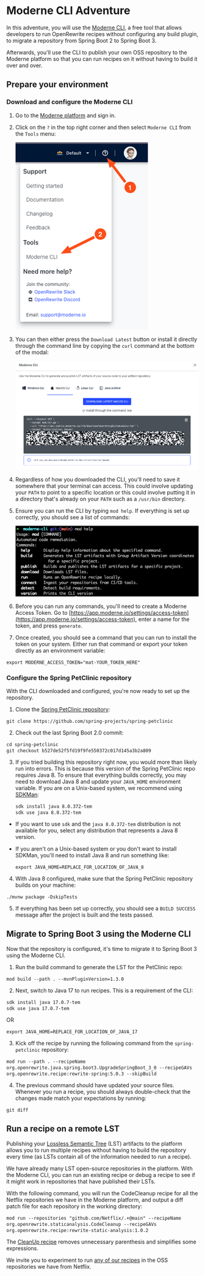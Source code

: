 # Moderne CLI Adventure

In this adventure, you will use the [Moderne
CLI](https://docs.moderne.io/moderne-cli/cli-intro), a free tool that allows
developers to run OpenRewrite recipes without configuring any build plugin, to
migrate a repository from Spring Boot 2 to Spring Boot 3.

Afterwards, you'll use the CLI to publish your own OSS repository to the Moderne
platform so that you can run recipes on it without having to build it over and
over.

## Prepare your environment

### Download and configure the Moderne CLI

1. Go to the [Moderne platform](https://app.moderne.io) and sign in.

2. Click on the `?` in the top right corner and then select `Moderne CLI` from
   the `Tools` menu:

   ![CLI download](assets/cli-download.png)

3. You can then either press the `Download Latest` button or install it directly
   through the command line by copying the `curl` command at the bottom of the
   modal:

   ![](assets/cli-download2.png)

4. Regardless of how you downloaded the CLI, you'll need to save it somewhere
   that your terminal can access. This could involve updating your `PATH` to
   point to a specific location or this could involve putting it in a directory
   that's already on your `PATH` such as a `/usr/bin` directory.

5. Ensure you can run the CLI by typing `mod help`. If everything is set up
   correctly, you should see a list of commands:

   ![](assets/mod-cli.png)

6. Before you can run any commands, you'll need to create a Moderne Access
   Token. Go to
   [https://app.moderne.io/settings/access-token](https://app.moderne.io/settings/access-token),
   enter a name for the token, and press `generate`.

7. Once created, you should see a command that you can run to install the token
   on your system. Either run that command or export your token directly as an
   environment variable:

```shell
export MODERNE_ACCESS_TOKEN="mat-YOUR_TOKEN_HERE"
```

### Configure the Spring PetClinic repository

With the CLI downloaded and configured, you're now ready to set up the
repository.

1. Clone the [Spring PetClinic
   repository](https://github.com/spring-projects/spring-petclinic):

```shell
git clone https://github.com/spring-projects/spring-petclinic
```

2. Check out the last Spring Boot 2.0 commit:

```shell
cd spring-petclinic
git checkout b527de52f5fd19f9fe550372c017d145a3b2a809
```

3. If you tried building this repository right now, you would more than likely
   run into errors. This is because this version of the Spring PetClinic repo
   requires Java 8. To ensure that everything builds correctly, you may need to
   download Java 8 and update your `JAVA_HOME` environment variable. If you are
   on a Unix-based system, we recommend using [SDKMan](https://sdkman.io/):

      ```shell
      sdk install java 8.0.372-tem
      sdk use java 8.0.372-tem
      ```

  * If you want to use `sdk` and the `java 8.0.372-tem` distribution 
    is not available for you, select any distribution that represents a Java 8 version.

  * If you aren't on a Unix-based system or you don't want to install SDKMan,
    you'll need to install Java 8 and run something like:

      ```shell
      export JAVA_HOME=REPLACE_FOR_LOCATION_OF_JAVA_8
      ```

4. With Java 8 configured, make sure that the Spring PetClinic repository builds
   on your machine:

```shell
./mvnw package -DskipTests
```

5. If everything has been set up correctly, you should see a `BUILD SUCCESS`
   message after the project is built and the tests passed.

## Migrate to Spring Boot 3 using the Moderne CLI

Now that the repository is configured, it's time to migrate it to Spring Boot 3
using the Moderne CLI.

1. Run the build command to generate the LST for the PetClinic repo:

```shell
mod build --path . --mvnPluginVersion=1.3.0
```

2. Next, switch to Java 17 to run recipes. This is a requirement of the CLI:

```shell
sdk install java 17.0.7-tem
sdk use java 17.0.7-tem
```

OR

```shell
export JAVA_HOME=REPLACE_FOR_LOCATION_OF_JAVA_17
```
 
3. Kick off the recipe by running the following command from the
   `spring-petclinic` repository:

```shell
mod run --path . --recipeName org.openrewrite.java.spring.boot3.UpgradeSpringBoot_3_0 --recipeGAVs org.openrewrite.recipe:rewrite-spring:5.0.3 --skipBuild
```

4. The previous command should have updated your source files. Whenever you run
   a recipe, you should always double-check that the changes made match your
   expectations by running:

```shell
git diff
```

## Run a recipe on a remote LST

Publishing your [Lossless Semantic
Tree](https://docs.moderne.io/concepts/lossless-semantic-trees) (LST) artifacts
to the platform allows you to run multiple recipes without having to build the
repository every time (as LSTs contain all of the information needed to run a
recipe).

We have already many LST open-source repositories in the platform. With the
Moderne CLI, you can run an existing recipe or debug a recipe to see if it
might work in repositories that have published their LSTs.

With the following command, you will run the CodeCleanup recipe for all the Netflix 
repositories we have in the Moderne platform, and output a diff patch file for each
repository in the working directory:

```shell
mod run --repositories "github.com/Netflix/.+@main" --recipeName org.openrewrite.staticanalysis.CodeCleanup --recipeGAVs org.openrewrite.recipe:rewrite-static-analysis:1.0.2
```

The [CleanUp recipe](https://app.moderne.io/recipes/org.openrewrite.staticanalysis.CodeCleanup?) 
removes unnecessary parenthesis and simplifies some expressions.

We invite you to experiment to run [any of our recipes](https://app.moderne.io/marketplace) 
in the OSS repositories we have from Netflix.  
